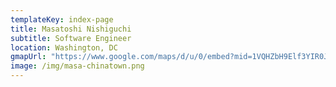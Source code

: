 ```yaml
---
templateKey: index-page
title: Masatoshi Nishiguchi
subtitle: Software Engineer
location: Washington, DC
gmapUrl: "https://www.google.com/maps/d/u/0/embed?mid=1VQHZbH9Elf3YIR0JCo9qQ0ywXGA&hl=en&ll=38.901906769884384%2C-77.01435253235564&z=6"
image: /img/masa-chinatown.png
---
```

